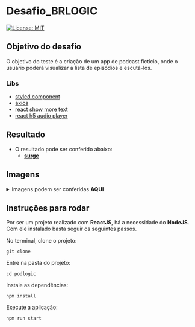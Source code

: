 # Desafio_BRLOGIC
[![License: MIT](https://img.shields.io/badge/License-MIT-yellow.svg)](https://github.com/Pereira-Araujo/users-api/blob/main/LICENSE.md)

## Objetivo do desafio

O objetivo do teste é a criação de um app de podcast fictício, onde o usuário poderá visualizar a lista de
episódios e escutá-los.

### Libs
- [styled component](https://styled-components.com/)
- [axios](https://axios-http.com/)
- [react show more text](https://github.com/devzonetech/react-show-more-text)
- [react h5 audio player](https://github.com/lhz516/react-h5-audio-player)

## Resultado
- O resultado pode ser conferido abaixo:
  - [**surge**](https://special-spoon.surge.sh)

## Imagens 
<details>
  <summary>Imagens podem ser conferidas <b>AQUI</b> </summary>
  
  <h2>Versão desktop<h2>

  
![tela inicial](https://user-images.githubusercontent.com/60116988/122657640-dd3d7480-d13b-11eb-8d86-1fd9659cd10a.png)
![podcast](https://user-images.githubusercontent.com/60116988/122657642-de6ea180-d13b-11eb-9367-f11b06525aee.png)
  
  <h2>Versão mobile(375 X 622)<h2>
    
 ![image](https://user-images.githubusercontent.com/60116988/122659979-a410fe80-d153-11eb-8d1c-53099916e737.png)
 ![image](https://user-images.githubusercontent.com/60116988/122660008-de7a9b80-d153-11eb-91b2-a4126d835ecb.png)



</details>

## Instruções para rodar
Por ser um projeto realizado com **ReactJS**, há a necessidade do **NodeJS**. Com ele instalado basta seguir os seguintes passos.

No terminal, clone o projeto:
```
git clone 
```

Entre na pasta do projeto:
```
cd podlogic
```

Instale as dependências:
```
npm install
```

Execute a aplicação:
```
npm run start 
```
